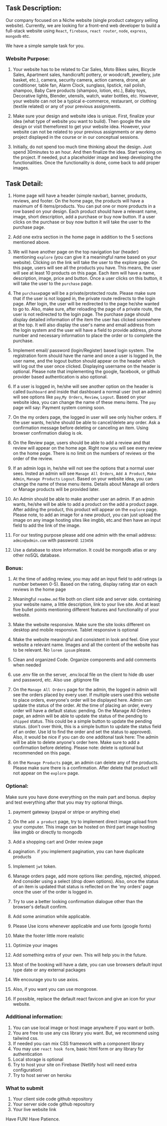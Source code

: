 ## Task Description:

Our company focused on a Niche website (single product category selling
website). Currently, we are looking for a front-end web developer to build a
full-stack website using `React`, `firebase`, `react router`, `node`, `express`,
`mongodb` etc.

We have a simple sample task for you.

### Website Purpose:

1. Your website has to be related to Car Sales, Moto Bikes sales, Bicycle Sales,
   Apartment sales, handicraft( pottery, or woodcraft, jewellery, jute basket,
   etc.), camera, security camera, action camera, drone, air conditioner, table
   fan, Alarm Clock, sunglass, lipstick, nail polish, shampoo, Baby Care
   products (shampoo, lotion, etc.), Baby toys, Decorative lights, Blender,
   utensils, watch, water bottles, etc. However, your website can not be a
   typical e-commerce, restaurant, or clothing (textile related) or any of your
   previous assignments.

2. Make sure your design and website idea is unique. First, finalize your idea
   (what type of website you want to build). Then google the site design or
   visit themeforest to get your website idea. However, your website can not be
   related to your previous assignments or any demo project displayed in the
   course or in our conceptual sessions.
3. Initially, do not spend too much time thinking about the design. Just spend
   30minutes to an hour. And then finalize the idea. Start working on the
   project. If needed, put a placeholder image and keep developing the
   functionalities. Once the functionality is done, come back to add proper
   images.

## Task Detail:

1. Home page will have a header (simple navbar), banner, products, reviews, and
   footer. On the home page, the products will have a maximum of 6
   items/products. You can put one or more products in a row based on your
   design. Each product should have a relevant name, image, short description,
   add a purchase or buy now button. If a user clicks on the purchase or buy now
   button it will take the user to the purchase page.
2. Add one extra section in the home page in addition to the 5 sections
   mentioned above.

3. We will have another page on the top navigation bar (header) mentioning
   `explore` (you can give it a meaningful name based on your website). Clicking
   on the link will take the user to the explore page. On this page, users will
   see all the products you have. This means, the user will see at least 10
   products on this page. Each item will have a name, description, image, price
   and button. Once a user clicks on this button, it will take the user to the
   `purchase` page.

4. The `purchase`page will be a private/protected route. Please make sure that
   if the user is not logged in, the private route redirects to the login page.
   After login, the user will be redirected to the page he/she wanted to go to.
   Also, make sure, after reloading the page of a private route, the user is not
   redirected to the login page. The purchase page should display detailed
   information of the item the user has clicked somewhere at the top. It will
   also display the user's name and email address from the login system and the
   user will have a field to provide address, phone number and necessary
   information to place the order or to complete the purchase.

5. Implement email/ password (login/Register) based login system. The
   registration form should have the name and once a user is logged in, the user
   name, and the logout button should appear on the header which will log out
   the user once clicked. Displaying username on the header is optional. Please
   note that implementing the google, facebook, or github provider based
   authentication is also optional.
6. If a user is logged in, he/she will see another option on the header is
   called `Dashboard` and inside that dashboard a normal user (not an admin)
   will see options like `pay`,`My Orders`, `Review`, `Logout`. Based on your
   website idea, you can change the name of these menu items. The `pay` page
   will say: Payment system coming soon.
7. On the my orders page, the logged in user will see only his/her orders. If
   the user wants, he/she should be able to cancel/delete any order. Ask a
   confirmation message before deleting or canceling an item. Using browser
   confirmation dialog is ok.
8. On the Review page, users should be able to add a review and that review will
   appear on the home age. Right now you will see every review on the home page.
   There is no limit on the numbers of reviews or the order of the review.

9. If an admin logs in, he/she will not see the options that a normal user sees.
   Insted an admin will see `Manage All Orders`, `Add A Product`, `Make Admin`,
   `Manage Products` `Logout`. Based on your website idea, you can change the
   name of these menu items. Details about Manage all orders or Manage products
   will be provided later.
10. An Admin should be able to make another user an admin. If an admin wants,
    he/she will be able to add a product on the add a product page. After adding
    the product, this product will appear on the `explore` page. Please note, to
    add an image for a new product, you can just upload the image on any image
    hosting sites like imgbb, etc.and then have an input field to add the link
    of the image.

11. For our testing purpose please add one admin with the email address:
    `admin@admin.com` with password: `123456`

12. Use a database to store information. It could be mongodb atlas or any other
    noSQL database.

### Bonus:

1. At the time of adding review, you may add an input field to add ratings (a
   number between 0-5). Based on the rating, display rating star on each reviews
   in the home page

2. Meaningful `readme.md` file both on client side and server side. containing
   your website name, a little description, link to your live site. And at least
   five bullet points mentioning different features and functionality of your
   website.
3. Make the website responsive. Make sure the site looks different on desktop
   and mobile responsive. Tablet responsive is optional
4. Make the website meaningful and consistent in look and feel. Give your
   website a relevant name. Images and all the content of the website has to be
   relevant. No `lorem ipsum` please.
5. Clean and organized Code. Organize components and add comments when needed

6. use .env file on the server, .env.local file on the client to hide db user
   and password, etc. Also use .gitignore file

7. On the `Manage All Orders` page for the admin, the logged in admin will see
   the orders placed by every user. If multiple users used this website to place
   orders, everyone's order will be displayed here. Admin can update the status
   of the order. At the time of placing an order, every order will have a
   default status: pending. On the Manage All Orders page, an admin will be able
   to update the status of the pending to `shipped` status. This could be a
   simple button to update the pending status. (don't over think, this is a
   simple button to update the status field of an order. Use Id to find the
   order and set the status to approved). Also, it would be nice if you can do
   one additonal task here: The admin will be able to delete anyone's order
   here. Make sure to add a confirmation before deleting. Please note: delete is
   optional but recommended on this page.
8. on the `Manage Products` page, an admin can delete any of the products.
   Please make sure there is a confirmation. After delete that product will not
   appear on the `explore` page.

### Optional:

Make sure you have done everything on the main part and bonus. deploy and test
everything after that you may try optional things.

1. payment gateway (paypal or stripe or anything else)
2. On the `add a product` page, try to implement direct image upload from your
   computer. This image can be hosted on third part image hosting like imgbb or
   directly to mongodb
3. Add a shopping cart and Order review page
4. pagination. if you implement pagination, you can have duplicate products
5. Implement `jwt` token.
6. Manage orders page, add more options like: pending, rejected, shipped. And
   consider using a select (drop down options). Also, once the status of an item
   is updated that status is reflected on the 'my orders' page once the user of
   the order is logged in.
7. Try to use a better looking confirmation dialogue other than the browser's
   default confirm.

8. Add some animation while applicable.
9. Please Use icons whenever applicable and use fonts (google fonts)
10. Make the footer little more realistic
11. Optimize your images
12. Add something extra of your own. This will help you in the future.
13. Most of the booking will have a date, you can use browsers default input
    type date or any external packages
14. We encourage you to use axios.
15. Also, if you want you can use mongoose.
16. If possible, replace the default react favicon and give an icon for your
    website.

### Additional information:

1. You can use local image or host image anywhere if you want or both.
2. You are free to use any css library you want. But, we recommend using
   tailwind css.
3. If needed you can mix CSS framework with a component library
4. You may use `react hook form`, basic html form or any library for
   authentication
5. Local storage is optional
6. Try to host your site on Firebase (Netlify host will need extra
   configuration)
7. Try to host server on heroku

### What to submit

1. Your client side code github repository
2. Your server side code github repository
3. Your live website link

Have FUN! Have Patience.
